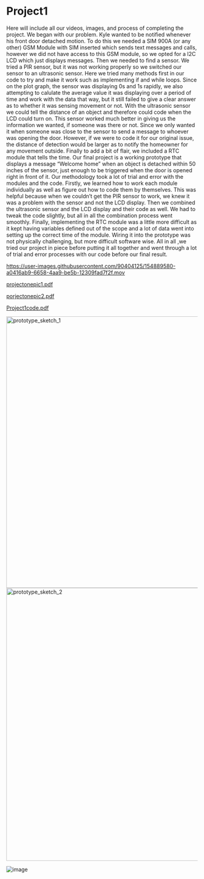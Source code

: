 # Project1
Here will include all our videos, images, and process of completing the project. We began with our problem. Kyle wanted to be notified whenever his front door detached motion. To do this we needed a SIM 900A (or any other) GSM Module with SIM inserted which sends text messages and calls, however we did not have access to this GSM module, so we opted for a I2C LCD which just displays messages. Then we needed to find a sensor. We tried a PIR sensor, but it was not working properly so we switched our sensor to an ultrasonic sensor. Here we tried many methods first in our code to try and make it work such as implementing if and while loops. Since on the plot graph, the sensor was displaying 0s and 1s rapidly, we also attempting to calulate the average value it was displaying over a period of time and work with the data that way, but it still failed to give a clear answer as to whether it was sensing movement or not. With the ultrasonic sensor we could tell the distance of an object and therefore could code when the LCD could turn on. This sensor worked much better in giving us the information we wanted, if someone was there or not. Since we only wanted it when someone was close to the sensor to send a message to whoever was opening the door. However, if we were to code it for our original issue, the distance of detection would be larger as to notify the homeowner for any movement outside. Finally to add a bit of flair, we included a RTC module that tells the time. Our final project is a working prototype that displays a message “Welcome home” when an object is detached within 50 inches of the sensor, just enough to be triggered when the door is opened right in front of it. Our methodology took a lot of trial and error with the modules and the code. Firstly, we learned how to work each module individually as well as figure out how to code them by themselves. This was helpful because when we couldn’t get the PIR sensor to work, we knew it was a problem with the sensor and not the LCD display. Then we combined the ultrasonic sensor and the LCD display and their code as well. We had to tweak the code slightly, but all in all the combination process went smoothly. Finally, implementing the RTC module was a little more difficult as it kept having variables defined out of the scope and a lot of data went into setting up the correct time of the module. Wiring it into the prototype was not physically challenging, but more difficult software wise. All in all ,we tried our project in piece before putting it all together and went through a lot of trial and error processes with our code before our final result. 


https://user-images.githubusercontent.com/90404125/154889580-a0416ab9-6658-4aa9-be5b-12309fad7f2f.mov

[projectonepic1.pdf](https://github.com/boycsg20/Project1/files/8106210/projectonepic1.pdf)

[porjectonepic2.pdf](https://github.com/boycsg20/Project1/files/8106211/porjectonepic2.pdf)

[Project1code.pdf](https://github.com/boycsg20/Project1/files/8111582/Project1code.pdf)





<img width="714" alt="prototype_sketch_1" src="https://user-images.githubusercontent.com/90404125/155014353-50d42bf4-6b17-4693-8497-c8bb86140062.png">





<img width="718" alt="prototype_sketch_2" src="https://user-images.githubusercontent.com/90404125/155014366-543d3bf6-ff02-410b-9de5-4b2704c72289.png">









![image](https://user-images.githubusercontent.com/90404125/155015710-fe40ce7e-3fae-4b64-bacb-b7a35508b597.png)

